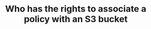 ---
layout: answer
title: "Who has the rights to associate a policy with an S3 bucket"
blurb: "Only the bucket owner can associate a policy with a bucket. You can read more in the bucket policy FAQ."
quid: 157
---